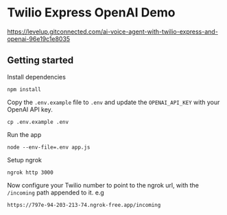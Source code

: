 # Twilio Express OpenAI Demo

https://levelup.gitconnected.com/ai-voice-agent-with-twilio-express-and-openai-96e19c1e8035


## Getting started

Install dependencies
```
npm install 
```

Copy the `.env.example` file to `.env` and update the `OPENAI_API_KEY` with your OpenAI API key.
```
cp .env.example .env
```

Run the app
```
node --env-file=.env app.js
```

Setup ngrok
```
ngrok http 3000
```

Now configure your Twilio number to point to the ngrok url, with the `/incoming` path appended to it. e.g
```
https://797e-94-203-213-74.ngrok-free.app/incoming
```
